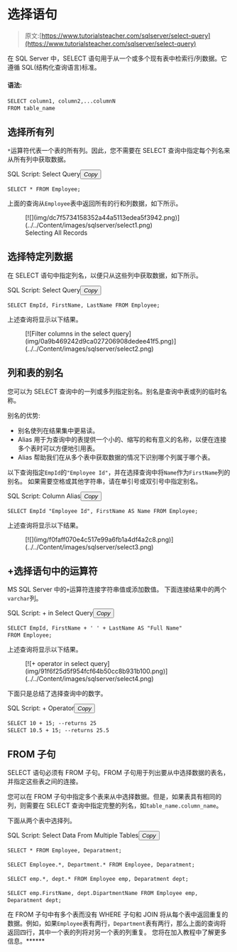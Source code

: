 # 选择语句

> 原文:[https://www.tutorialsteacher.com/sqlserver/select-query](https://www.tutorialsteacher.com/sqlserver/select-query)

在 SQL Server 中，SELECT 语句用于从一个或多个现有表中检索行/列数据。它遵循 SQL(结构化查询语言)标准。

#### 语法:

```
SELECT column1, column2,...columnN 
FROM table_name 
```

## 选择所有列

`*`运算符代表一个表的所有列。因此，您不需要在 SELECT 查询中指定每个列名来从所有列中获取数据。

SQL Script: Select Query<button class="copy-btn pull-right" title="Copy example code">*Copy*</button> 

```
SELECT * FROM Employee; 
```

上面的查询从`Employee`表中返回所有的行和列数据，如下所示。

<figure>[![](img/dc7f5734158352a44a5113edea5f3942.png)](../../Content/images/sqlserver/select1.png)

<figcaption>Selecting All Records</figcaption>

</figure>

## 选择特定列数据

在 SELECT 语句中指定列名，以便只从这些列中获取数据，如下所示。

SQL Script: Select Query<button class="copy-btn pull-right" title="Copy example code">*Copy*</button> 

```
SELECT EmpId, FirstName, LastName FROM Employee; 
```

上述查询将显示以下结果。

<figure>[![Filter columns in the select query](img/0a9b469242d9ca027206908dedee41f5.png)](../../Content/images/sqlserver/select2.png)</figure>

## 列和表的别名

您可以为 SELECT 查询中的一列或多列指定别名。别名是查询中表或列的临时名称。

别名的优势:

*   别名使列在结果集中更易读。
*   Alias 用于为查询中的表提供一个小的、缩写的和有意义的名称，以便在连接多个表时可以方便地引用表。
*   Alias 帮助我们在从多个表中获取数据的情况下识别哪个列属于哪个表。

以下查询指定`EmpId`的`"Employee Id"`，并在选择查询中将`Name`作为`FirstName`列的别名。 如果需要空格或其他字符串，请在单引号或双引号中指定别名。

SQL Script: Column Alias<button class="copy-btn pull-right" title="Copy example code">*Copy*</button> 

```
SELECT EmpId "Employee Id", FirstName AS Name FROM Employee; 
```

上述查询将显示以下结果。

<figure>[![](img/f0faff070e4c517e99a6fb1a4df4a2c8.png)](../../Content/images/sqlserver/select3.png)</figure>

## +选择语句中的运算符

MS SQL Server 中的`+`运算符连接字符串值或添加数值。 下面连接结果中的两个`varchar`列。

SQL Script: + in Select Query<button class="copy-btn pull-right" title="Copy example code">*Copy*</button> 

```
SELECT EmpId, FirstName + ' ' + LastName AS "Full Name" 
FROM Employee; 
```

上述查询将显示以下结果。

<figure>[![+ operator in select query](img/91f6f25d5f954fcf64b50cc8b931b100.png)](../../Content/images/sqlserver/select4.png)</figure>

下面只是总结了选择查询中的数字。

SQL Script: + Operator<button class="copy-btn pull-right" title="Copy example code">*Copy*</button> 

```
SELECT 10 + 15; --returns 25
SELECT 10.5 + 15; --returns 25.5
```

## FROM 子句

SELECT 语句必须有 FROM 子句。FROM 子句用于列出要从中选择数据的表名，并指定这些表之间的连接。

您可以在 FROM 子句中指定多个表来从中选择数据。但是，如果表具有相同的列，则需要在 SELECT 查询中指定完整的列名，如`table_name.column_name`。

下面从两个表中选择列。

SQL Script: Select Data From Multiple Tables<button class="copy-btn pull-right" title="Copy example code">*Copy*</button> 

```
SELECT * FROM Employee, Deparatment;

SELECT Employee.*, Department.* FROM Employee, Deparatment;

SELECT emp.*, dept.* FROM Employee emp, Deparatment dept; 

SELECT emp.FirstName, dept.DipartmentName FROM Employee emp, Deparatment dept; 
```

在 FROM 子句中有多个表而没有 WHERE 子句和 JOIN 将从每个表中返回重复的数据。例如，如果`Employee`表有两行，`Department`表有两行，那么上面的查询将返回四行，其中一个表的列将对另一个表的列重复。 您将在加入教程中了解更多信息。******
